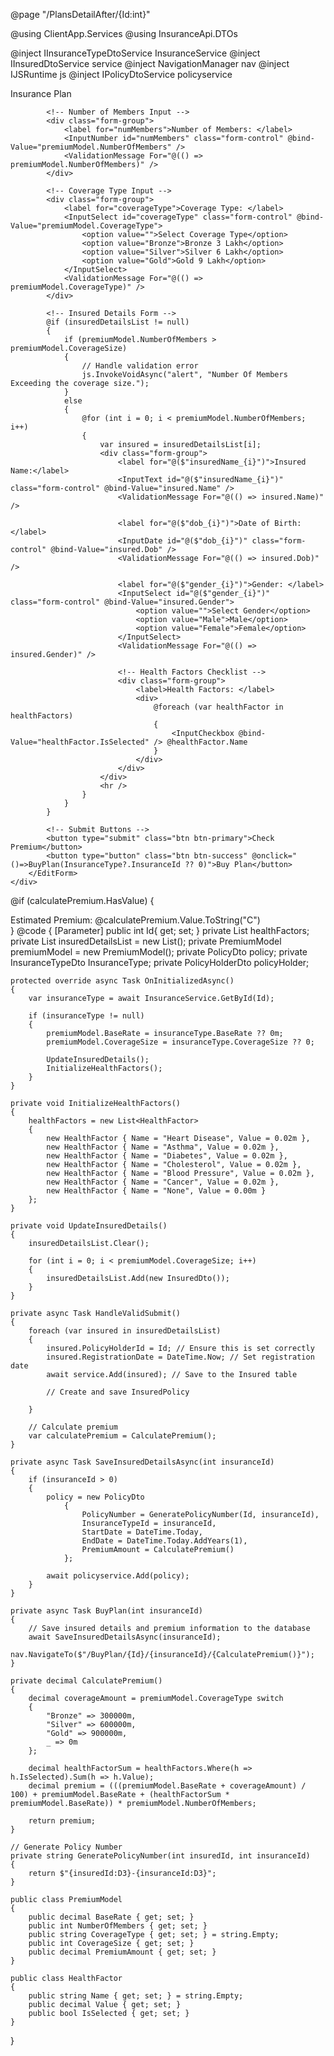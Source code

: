 @page "/PlansDetailAfter/{Id:int}"

@using ClientApp.Services
@using InsuranceApi.DTOs

@inject IInsuranceTypeDtoService InsuranceService
@inject IInsuredDtoService service
@inject NavigationManager nav
@inject IJSRuntime js
@inject IPolicyDtoService policyservice
<div class="card mt-4">
    <div class="card-header">
        Insurance Plan
    </div>
    <div class="card-body">
        <EditForm Model="@premiumModel" OnValidSubmit="@HandleValidSubmit">
            <DataAnnotationsValidator />
            <ValidationSummary />

            <!-- Number of Members Input -->
            <div class="form-group">
                <label for="numMembers">Number of Members: </label>
                <InputNumber id="numMembers" class="form-control" @bind-Value="premiumModel.NumberOfMembers" />
                <ValidationMessage For="@(() => premiumModel.NumberOfMembers)" />
            </div>

            <!-- Coverage Type Input -->
            <div class="form-group">
                <label for="coverageType">Coverage Type: </label>
                <InputSelect id="coverageType" class="form-control" @bind-Value="premiumModel.CoverageType">
                    <option value="">Select Coverage Type</option>
                    <option value="Bronze">Bronze 3 Lakh</option>
                    <option value="Silver">Silver 6 Lakh</option>
                    <option value="Gold">Gold 9 Lakh</option>
                </InputSelect>
                <ValidationMessage For="@(() => premiumModel.CoverageType)" />
            </div>

            <!-- Insured Details Form -->
            @if (insuredDetailsList != null)
            {
                if (premiumModel.NumberOfMembers > premiumModel.CoverageSize)
                {
                    // Handle validation error
                    js.InvokeVoidAsync("alert", "Number Of Members Exceeding the coverage size.");
                }
                else
                {
                    @for (int i = 0; i < premiumModel.NumberOfMembers; i++)
                    {
                        var insured = insuredDetailsList[i];
                        <div class="form-group">
                            <label for="@($"insuredName_{i}")">Insured Name:</label>
                            <InputText id="@($"insuredName_{i}")" class="form-control" @bind-Value="insured.Name" />
                            <ValidationMessage For="@(() => insured.Name)" />

                            <label for="@($"dob_{i}")">Date of Birth: </label>
                            <InputDate id="@($"dob_{i}")" class="form-control" @bind-Value="insured.Dob" />
                            <ValidationMessage For="@(() => insured.Dob)" />

                            <label for="@($"gender_{i}")">Gender: </label>
                            <InputSelect id="@($"gender_{i}")" class="form-control" @bind-Value="insured.Gender">
                                <option value="">Select Gender</option>
                                <option value="Male">Male</option>
                                <option value="Female">Female</option>
                            </InputSelect>
                            <ValidationMessage For="@(() => insured.Gender)" />

                            <!-- Health Factors Checklist -->
                            <div class="form-group">
                                <label>Health Factors: </label>
                                <div>
                                    @foreach (var healthFactor in healthFactors)
                                    {
                                        <InputCheckbox @bind-Value="healthFactor.IsSelected" /> @healthFactor.Name
                                    }
                                </div>
                            </div>
                        </div>
                        <hr />
                    }
                }
            }

            <!-- Submit Buttons -->
            <button type="submit" class="btn btn-primary">Check Premium</button>
            <button type="button" class="btn btn-success" @onclick="()=>BuyPlan(InsuranceType?.InsuranceId ?? 0)">Buy Plan</button>
        </EditForm>
    </div>
</div>

@if (calculatePremium.HasValue)
{
    <div class="alert alert-info mt-3">
        Estimated Premium: @calculatePremium.Value.ToString("C")
    </div>
}
@code {
    [Parameter] 
    public int Id{ get; set; }
    private List<HealthFactor> healthFactors;
    private List<InsuredDto> insuredDetailsList = new List<InsuredDto>();
    private PremiumModel premiumModel = new PremiumModel();
    private PolicyDto policy;
    private InsuranceTypeDto InsuranceType;
    private PolicyHolderDto policyHolder;
  
    protected override async Task OnInitializedAsync()
    {
        var insuranceType = await InsuranceService.GetById(Id);

        if (insuranceType != null)
        {
            premiumModel.BaseRate = insuranceType.BaseRate ?? 0m;
            premiumModel.CoverageSize = insuranceType.CoverageSize ?? 0;

            UpdateInsuredDetails();
            InitializeHealthFactors();
        }
    }

    private void InitializeHealthFactors()
    {
        healthFactors = new List<HealthFactor>
        {
            new HealthFactor { Name = "Heart Disease", Value = 0.02m },
            new HealthFactor { Name = "Asthma", Value = 0.02m },
            new HealthFactor { Name = "Diabetes", Value = 0.02m },
            new HealthFactor { Name = "Cholesterol", Value = 0.02m },
            new HealthFactor { Name = "Blood Pressure", Value = 0.02m },
            new HealthFactor { Name = "Cancer", Value = 0.02m },
            new HealthFactor { Name = "None", Value = 0.00m }
        };
    }

    private void UpdateInsuredDetails()
    {
        insuredDetailsList.Clear();

        for (int i = 0; i < premiumModel.CoverageSize; i++)
        {
            insuredDetailsList.Add(new InsuredDto());
        }
    }

    private async Task HandleValidSubmit()
    {
        foreach (var insured in insuredDetailsList)
        {
            insured.PolicyHolderId = Id; // Ensure this is set correctly
            insured.RegistrationDate = DateTime.Now; // Set registration date
            await service.Add(insured); // Save to the Insured table

            // Create and save InsuredPolicy
          
        }

        // Calculate premium
        var calculatePremium = CalculatePremium();
    }

    private async Task SaveInsuredDetailsAsync(int insuranceId)
    {
        if (insuranceId > 0)
        {
            policy = new PolicyDto
                {
                    PolicyNumber = GeneratePolicyNumber(Id, insuranceId),
                    InsuranceTypeId = insuranceId,
                    StartDate = DateTime.Today,
                    EndDate = DateTime.Today.AddYears(1),
                    PremiumAmount = CalculatePremium()
                };

            await policyservice.Add(policy);
        }
    }

    private async Task BuyPlan(int insuranceId)
    {
        // Save insured details and premium information to the database
        await SaveInsuredDetailsAsync(insuranceId);
        nav.NavigateTo($"/BuyPlan/{Id}/{insuranceId}/{CalculatePremium()}");
    }

    private decimal CalculatePremium()
    {
        decimal coverageAmount = premiumModel.CoverageType switch
        {
            "Bronze" => 300000m,
            "Silver" => 600000m,
            "Gold" => 900000m,
            _ => 0m
        };

        decimal healthFactorSum = healthFactors.Where(h => h.IsSelected).Sum(h => h.Value);
        decimal premium = (((premiumModel.BaseRate + coverageAmount) / 100) + premiumModel.BaseRate + (healthFactorSum * premiumModel.BaseRate)) * premiumModel.NumberOfMembers;

        return premium;
    }

    // Generate Policy Number
    private string GeneratePolicyNumber(int insuredId, int insuranceId)
    {
        return $"{insuredId:D3}-{insuranceId:D3}";
    }

    public class PremiumModel
    {
        public decimal BaseRate { get; set; }
        public int NumberOfMembers { get; set; }
        public string CoverageType { get; set; } = string.Empty;
        public int CoverageSize { get; set; }
        public decimal PremiumAmount { get; set; }
    }

    public class HealthFactor
    {
        public string Name { get; set; } = string.Empty;
        public decimal Value { get; set; }
        public bool IsSelected { get; set; }
    }
}
